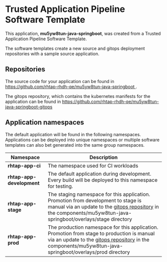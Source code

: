 # Trusted Application Pipeline Software Template

This application, **mu5yw8tun-java-springboot**, was created from a Trusted Application Pipeline Software Template.

The software templates create a new source and gitops deployment repositories with a sample source application. 

## Repositories

The source code for your application can be found in [https://github.com/rhtap-rhdh-qe/mu5yw8tun-java-springboot ](https://github.com/rhtap-rhdh-qe/mu5yw8tun-java-springboot ).
 
The gitops repository, which contains the kubernetes manifests for the application can be found in 
[https://github.com/rhtap-rhdh-qe/mu5yw8tun-java-springboot-gitops ](https://github.com/rhtap-rhdh-qe/mu5yw8tun-java-springboot-gitops ) 

## Application namespaces 

The default application will be found in the following namespaces. Applications can be deployed into unique namespaces or multiple software templates can also bet generated into the same group namespaces.  

|  Namespace   |  Description   |  
| -------- | -------- |
| **rhtap-app-ci** | The namespace used for CI workloads |
| **rhtap-app-development** | The default application during development. Every build will be deployed to this namespace for testing. |
| **rhtap-app-stage** | The staging namespace for this application. Promotion from development to stage is manual via an update to the [gitops repository](https://github.com/rhtap-rhdh-qe/mu5yw8tun-java-springboot-gitops ) in the components/mu5yw8tun-java-springboot/overlays/stage directory |
| **rhtap-app-prod** | The production namespace for this application. Promotion from stage to production is manual via an update to the [gitops repository](https://github.com/rhtap-rhdh-qe/mu5yw8tun-java-springboot-gitops ) in the components/mu5yw8tun-java-springboot/overlays/prod directory |